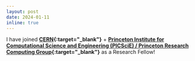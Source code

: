 ```yaml
---
layout: post
date: 2024-01-11
inline: true
---
```


I have joined **[CERN](https://cern.ch){:target="_blank"}** + **[Princeton Institute for Computational Science and Engineering (PICSciE) / Princeton Research Computing Group](https://researchcomputing.princeton.edu){:target="_blank"}** as a Research Fellow!

